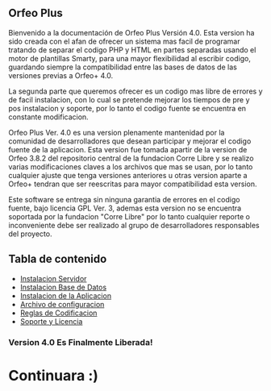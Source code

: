 ## Orfeo Plus

Bienvenido a la documentaci&oacute;n de Orfeo Plus Versi&oacute;n 4.0. Esta version ha sido creada con el afan de ofrecer un sistema mas facil de programar tratando de separar el codigo PHP y HTML en partes separadas usando el motor de plantillas Smarty, para una mayor flexibilidad al escribir codigo, guardando siempre la compatibilidad entre las bases de datos de las versiones previas a Orfeo+ 4.0.

La segunda parte que queremos ofrecer es un codigo mas libre de errores y de facil instalacion, con lo cual se pretende mejorar los tiempos de pre y pos instalacion y soporte, por lo tanto el codigo fuente se encuentra en constante modificacion.

Orfeo Plus Ver. 4.0 es una version plenamente mantenidad por la comunidad de desarrolladores que desean participar y mejorar el codigo fuente de la aplicacion. Esta version fue tomada apartir de la version de Orfeo 3.8.2 del repositorio central de la fundacion Corre Libre y se realizo varias modificaciones claves a los archivos que mas se usan, por lo tanto cualquier ajuste que tenga versiones anteriores u otras version aparte a Orfeo+ tendran que ser reescritas para mayor compatibilidad esta version.

Este software se entrega sin ninguna garantia de errores en el codigo fuente, bajo licencia GPL Ver. 3, ademas esta version no se encuentra soportada por la fundacion "Corre Libre" por lo tanto cualquier reporte o inconveniente debe ser realizado al grupo de desarrolladores responsables del proyecto.

## Tabla de contenido

* [Instalacion Servidor](#getting-started)
* [Instalacion Base de Datos](#routing-engine)
* [Instalacion de la Aplicacion](#framework-variables)
* [Archivo de configuracion](#views-and-templates)
* [Reglas de Codificacion](#views-and-templates)
* [Soporte y Licencia](#databases)

### Version 4.0 Es Finalmente Liberada!

# Continuara :)
